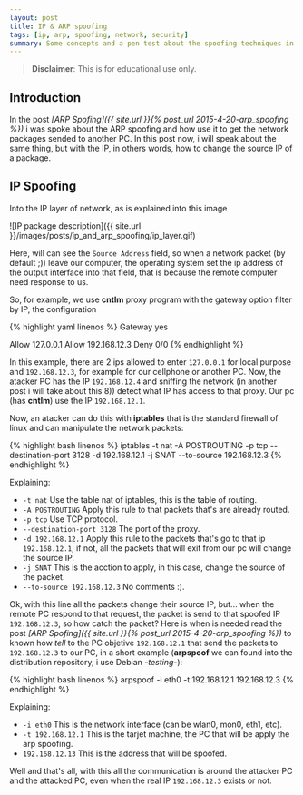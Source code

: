 ```yaml
---
layout: post
title: IP & ARP spoofing
tags: [ip, arp, spoofing, network, security]
summary: Some concepts and a pen test about the spoofing techniques in IP and ARP.
---
```


> **Disclaimer**: This is for educational use only.

## Introduction

In the post *[ARP Spofing]({{ site.url }}{% post_url 2015-4-20-arp_spoofing %})* i was spoke about the ARP spoofing and how use it to get the network packages sended to another PC. In this post now, i will speak about the same thing, but with the IP, in others words, how to change the source IP of a package.

## IP Spoofing

Into the IP layer of network, as is explained into this image

![IP package description]({{ site.url }}/images/posts/ip_and_arp_spoofing/ip_layer.gif)

Here, will can see the `Source Address` field, so when a network packet (by default ;)) leave our computer, the operating system set the ip address of the output interface into that field, that is because the remote computer need response to us.

So, for example, we use **cntlm** proxy program with the gateway option filter by IP, the configuration

{% highlight yaml linenos %}
Gateway        yes

Allow          127.0.0.1
Allow          192.168.12.3
Deny           0/0
{% endhighlight %}

In this example, there are 2 ips allowed to enter `127.0.0.1` for local purpose and `192.168.12.3`, for example for our cellphone or another PC. Now, the atacker PC has the IP `192.168.12.4` and sniffing the network (in another post i will take about this 8)) detect what IP has access to that proxy. Our pc (has **cntlm**) use the IP `192.168.12.1`.

Now, an atacker can do this with **iptables** that is the standard firewall of linux and can manipulate the network packets:

{% highlight bash linenos %}
iptables -t nat -A POSTROUTING -p tcp --destination-port 3128 -d 192.168.12.1 -j SNAT --to-source 192.168.12.3
{% endhighlight %}

Explaining:

- `-t nat` Use the table nat of iptables, this is the table of routing.
- `-A POSTROUTING` Apply this rule to that packets that's are already routed.
- `-p tcp` Use TCP protocol.
- `--destination-port 3128` The port of the proxy.
- `-d 192.168.12.1` Apply this rule to the packets that's go to that ip `192.168.12.1`, if not, all the packets that will exit from our pc will change the source IP.
- `-j SNAT` This is the acction to apply, in this case, change the source of the packet.
- `--to-source 192.168.12.3` No comments :).

Ok, with this line all the packets change their source IP, but... when the remote PC respond to that request, the packet is send to that spoofed IP `192.168.12.3`, so how catch the packet? Here is when is needed read the post *[ARP Spofing]({{ site.url }}{% post_url 2015-4-20-arp_spoofing %})* to known how *tell* to the PC objetive `192.168.12.1` that send the packets to `192.168.12.3` to our PC, in a short example (**arpspoof** we can found into the distribution repository, i use Debian -*testing*-):

{% highlight bash linenos %}
arpspoof -i eth0 -t 192.168.12.1 192.168.12.3
{% endhighlight %}

Explaining:

- `-i eth0` This is the network interface (can be wlan0, mon0, eth1, etc).
- `-t 192.168.12.1` This is the tarjet machine, the PC that will be apply the arp spoofing.
- `192.168.12.13` This is the address that will be spoofed.

Well and that's all, with this all the communication is around the attacker PC and the attacked PC, even when the real IP `192.168.12.3` exists or not.
